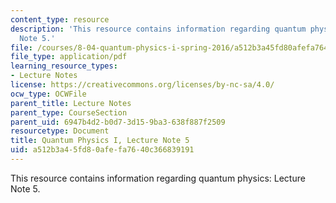 ```yaml
---
content_type: resource
description: 'This resource contains information regarding quantum physics: Lecture
  Note 5.'
file: /courses/8-04-quantum-physics-i-spring-2016/a512b3a45fd80afefa7640c366839191_MIT8_04S16_LecNotes5.pdf
file_type: application/pdf
learning_resource_types:
- Lecture Notes
license: https://creativecommons.org/licenses/by-nc-sa/4.0/
ocw_type: OCWFile
parent_title: Lecture Notes
parent_type: CourseSection
parent_uid: 6947b4d2-b0d7-3d15-9ba3-638f887f2509
resourcetype: Document
title: Quantum Physics I, Lecture Note 5
uid: a512b3a4-5fd8-0afe-fa76-40c366839191
---
```

This resource contains information regarding quantum physics: Lecture Note 5.